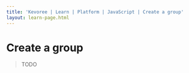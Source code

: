 ```yaml
---
title: 'Kevoree | Learn | Platform | JavaScript | Create a group'
layout: learn-page.html
---
```

# Create a group
> TODO
